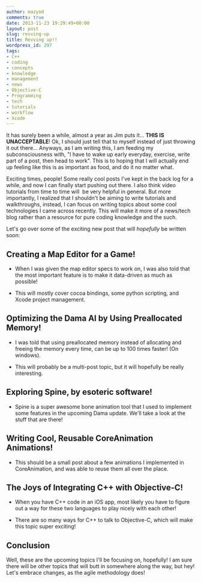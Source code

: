 ```yaml
---
author: mazyod
comments: true
date: 2013-11-23 19:29:49+00:00
layout: post
slug: revving-up
title: Revving up!!
wordpress_id: 297
tags:
- C++
- coding
- concepts
- knowledge
- management
- news
- Objective-C
- Programming
- tech
- tutorials
- workflow
- Xcode
---
```


It has surely been a while, almost a year as Jim puts it... **THIS IS UNACCEPTABLE**! Ok, I should just tell that to myself instead of just throwing it out there...
Anyways, as I am writing this, I am feeding my subconsciousness with, "I have to wake up early everyday, exercise, write part of a post, then head to work". This is to hoping that I will actually end up feeling like this is as important as food, and do it no matter what.

Exciting times, people! Some really cool posts I've kept in the back log for a while, and now I can finally start pushing out there. I also think video tutorials from time to time will  be very helpful in general. But more importantly, I realized that I shouldn't be aiming to write tutorials and walkthroughs, instead, I can focus on writing topics about some cool technologies I came across recently. This will make it more of a news/tech blog rather than a resource for pure coding knowledge and the such.

Let's go over some of the exciting new post that will _hopefully_ be written soon:

## Creating a Map Editor for a Game!

+ When I was given the map editor specs to work on, I was also told that the most important feature is to make it data-driven as much as possible!

+ This will mostly cover cocoa bindings, some python scripting, and Xcode project management.

## Optimizing the Dama AI by Using Preallocated Memory!

+ I was told that using preallocated memory instead of allocating and freeing the memory every time, can be up to 100 times faster! (On windows).

+ This will probably be a multi-post topic, but it will hopefully be really interesting.

## Exploring Spine, by esoteric software!

+ Spine is a super awesome bone animation tool that I used to implement some features in the upcoming Dama update. We'll take a look at the stuff that are there!

## Writing Cool, Reusable CoreAnimation Animations!

+ This should be a small post about a few animations I implemented in CoreAnimation, and was able to reuse them all over the place.
	
## The Joys of Integrating C++ with Objective-C!

+ When you have C++ code in an iOS app, most likely you have to figure out a way for these two languages to play nicely with each other!

+ There are so many ways for C++ to talk to Objective-C, which will make this topic super exciting!

## Conclusion

Well, these are the upcoming topics I'll be focusing on, hopefully! I am sure there will be other topics that will butt in somewhere along the way, but hey! Let's embrace changes, as the agile methodology does!
